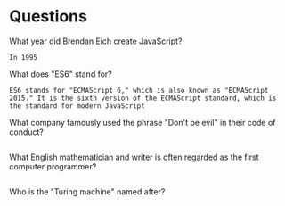 # Questions

What year did Brendan Eich create JavaScript?

```
In 1995
```

What does "ES6" stand for?

```
ES6 stands for "ECMAScript 6," which is also known as "ECMAScript 2015." It is the sixth version of the ECMAScript standard, which is the standard for modern JavaScript
```

What company famously used the phrase "Don't be evil" in their code of conduct?

```

```

What English mathematician and writer is often regarded as the first computer programmer?

```

```

Who is the "Turing machine" named after?

```

```
